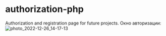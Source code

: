# authorization-php
Authorization and registration page for future projects.
Окно авторизации:
![photo_2022-12-26_14-17-13](https://user-images.githubusercontent.com/89405318/209543915-facb291e-ea42-4d13-96d8-b4a3c863c4dc.jpg)
